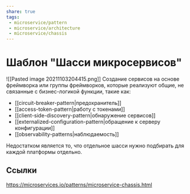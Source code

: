 ```yaml
---
share: true
tags:
 - microservice/pattern
 - microservice/architecture
 - microservice/chassis
---
```

# Шаблон "Шасси микросервисов"
![[Pasted image 20211103204415.png]]
Создание сервисов на основе фреймворка или группы фреймворков, которые реализуют общие, не связанные с бизнес-логикой функции, такие как:
- [[circuit-breaker-pattern|предохранитель]]
- [[access-token-pattern|работу с токенами]]
- [[client-side-discovery-pattern|обнаружение сервисов]]
- [[externalized-configuration-pattern|обращение к серверу конфигурации]]
- [[observability-patterns|наблюдаемость]]

Недостатком является то, что отдельное шасси нужно подбирать для каждой платформы отдельно.
## Ссылки
https://microservices.io/patterns/microservice-chassis.html